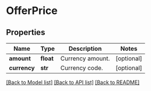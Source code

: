 # OfferPrice

## Properties
Name | Type | Description | Notes
------------ | ------------- | ------------- | -------------
**amount** | **float** | Currency amount. | [optional] 
**currency** | **str** | Currency code. | [optional] 

[[Back to Model list]](../README.md#documentation-for-models) [[Back to API list]](../README.md#documentation-for-api-endpoints) [[Back to README]](../README.md)


